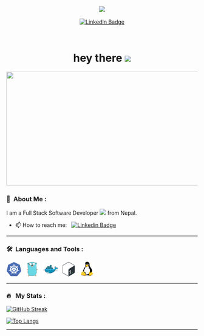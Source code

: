 <p align="center"><img src="https://media.giphy.com/media/M9gbBd9nbDrOTu1Mqx/giphy.gif" width="100"/></p>
<p align="center">
<a href="https://www.linkedin.com/in/puranadhikari"><img src="https://img.shields.io/badge/LinkedIn-blue?style=for-the-badge&logo=linkedin&logoColor=white" alt="LinkedIn Badge"></a>
</p>

<p align="center"><img src="https://komarev.com/ghpvc/?username=puranadhikari&style=flat-square&color=blue" alt=""></p>

<h1 align="center">hey there <img src="https://media.giphy.com/media/hvRJCLFzcasrR4ia7z/giphy.gif" width="30px"></h1>

<p align="center"><img src="https://media.giphy.com/media/dWesBcTLavkZuG35MI/giphy.gif" width="600" height="300"  /></p>

### 🤠 &nbsp;About Me :

I am a Full Stack Software Developer <img src="https://media.giphy.com/media/WUlplcMpOCEmTGBtBW/giphy.gif" width="30"> from Nepal.

<!-- - 🔭 I’m working as a Site Reliability Enginner @ Commercetools
- ✍️ Blogs at [blog.jayadeep.me](http://blog.jayadeep.me/)
- 🌱 Experimenting with [homelab kubernetes cluster](https://github.com/kmjayadeep/homelab-k8s)
- ⚡ In my free time I love listening to tech talks on youtube and playing Dota2 -->
- 📫 How to reach me: &nbsp; [![Linkedin Badge](https://img.shields.io/badge/-puranadhikari-blue?style=flat&logo=Linkedin&logoColor=white)](https://www.linkedin.com/in/puranadhikari)

---

### 🛠 &nbsp;Languages and Tools :

<p>
<img src="https://github.com/devicons/devicon/blob/master/icons/kubernetes/kubernetes-plain.svg" title="Kubernetes" alt="Kubernetes" width="40" height="40"/>&nbsp;
<img src="https://github.com/devicons/devicon/blob/master/icons/go/go-original.svg" title="Go" alt="Go" width="40" height="40"/>&nbsp;
<img src="https://github.com/devicons/devicon/blob/master/icons/docker/docker-original.svg" title="Docker" alt="Docker" width="40" height="40"/>&nbsp;
<img src="https://github.com/devicons/devicon/blob/master/icons/bash/bash-original.svg" title="Bash" alt="Bash" width="40" height="40"/>&nbsp;
<img src="https://github.com/devicons/devicon/blob/master/icons/linux/linux-original.svg" title="Linux" alt="Linux" width="40" height="40"/>&nbsp;

</p>

---

### 🔥 &nbsp; My Stats :
[![GitHub Streak](http://github-readme-streak-stats.herokuapp.com?user=puranadhikari&theme=dark&background=000000)](https://git.io/streak-stats)

[![Top Langs](https://github-readme-stats.vercel.app/api/top-langs/?username=puranadhikari&layout=compact&theme=vision-friendly-dark)](https://github.com/anuraghazra/github-readme-stats)

---
